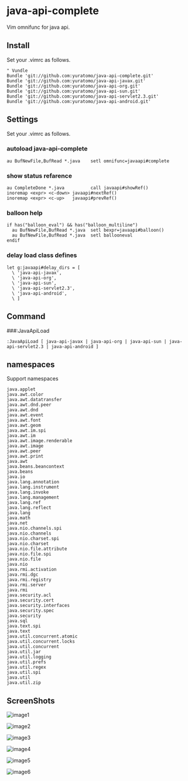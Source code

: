 java-api-complete
=================
Vim omnifunc for java api.

Install
-------
Set your .vimrc as follows.

    " Vundle
    Bundle 'git://github.com:yuratomo/java-api-complete.git'
    Bundle 'git://github.com:yuratomo/java-api-javax.git'
    Bundle 'git://github.com:yuratomo/java-api-org.git'
    Bundle 'git://github.com:yuratomo/java-api-sun.git'
    Bundle 'git://github.com:yuratomo/java-api-servlet2.3.git'
    Bundle 'git://github.com:yuratomo/java-api-android.git'

Settings
--------
Set your .vimrc as follows.
### autoload java-api-complete
    au BufNewFile,BufRead *.java    setl omnifunc=javaapi#complete
    
### show status refarence
    au CompleteDone *.java          call javaapi#showRef()
    inoremap <expr> <c-down> javaapi#nextRef()
    inoremap <expr> <c-up>   javaapi#prevRef()

### balloon help
    if has("balloon_eval") && has("balloon_multiline") 
      au BufNewFile,BufRead *.java  setl bexpr=javaapi#balloon()
      au BufNewFile,BufRead *.java  setl ballooneval
    endif
    
### delay load class defines
    let g:javaapi#delay_dirs = [
      \ 'java-api-javax',
      \ 'java-api-org',
      \ 'java-api-sun',
      \ 'java-api-servlet2.3',
      \ 'java-api-android',
      \ ]

Command
-------
###:JavaApiLoad

    :JavaApiLoad [ java-api-javax | java-api-org | java-api-sun | java-api-servlet2.3 | java-api-android ]


namespaces
----------
Support namespaces

    java.applet
    java.awt.color
    java.awt.datatransfer
    java.awt.dnd.peer
    java.awt.dnd
    java.awt.event
    java.awt.font
    java.awt.geom
    java.awt.im.spi
    java.awt.im
    java.awt.image.renderable
    java.awt.image
    java.awt.peer
    java.awt.print
    java.awt
    java.beans.beancontext
    java.beans
    java.io
    java.lang.annotation
    java.lang.instrument
    java.lang.invoke
    java.lang.management
    java.lang.ref
    java.lang.reflect
    java.lang
    java.math
    java.net
    java.nio.channels.spi
    java.nio.channels
    java.nio.charset.spi
    java.nio.charset
    java.nio.file.attribute
    java.nio.file.spi
    java.nio.file
    java.nio
    java.rmi.activation
    java.rmi.dgc
    java.rmi.registry
    java.rmi.server
    java.rmi
    java.security.acl
    java.security.cert
    java.security.interfaces
    java.security.spec
    java.security
    java.sql
    java.text.spi
    java.text
    java.util.concurrent.atomic
    java.util.concurrent.locks
    java.util.concurrent
    java.util.jar
    java.util.logging
    java.util.prefs
    java.util.regex
    java.util.spi
    java.util
    java.util.zip
    
ScreenShots
----------
![image1](http://yuratomo.up.d.seesaa.net/yuratomo/image/javaapi01.PNG "image1")

![image2](http://yuratomo.up.d.seesaa.net/yuratomo/image/javaapi02.PNG "image1")

![image3](http://yuratomo.up.d.seesaa.net/yuratomo/image/javaapi03.PNG "image1")

![image4](http://yuratomo.up.d.seesaa.net/yuratomo/image/javaapi04.PNG "image1")

![image5](http://yuratomo.up.d.seesaa.net/yuratomo/image/javaapi05.PNG "image1")

![image6](http://yuratomo.up.d.seesaa.net/yuratomo/image/javaapi06.PNG "image1")

